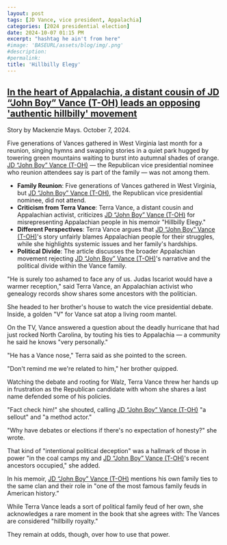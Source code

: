 ```yaml
---
layout: post
tags: [JD Vance, vice president, Appalachia]
categories: [2024 presidential election]
date: 2024-10-07 01:15 PM
excerpt: "hashtag he ain't from here"
#image: 'BASEURL/assets/blog/img/.png'
#description:
#permalink:
title: 'Hillbilly Elegy'
---
```



## [In the heart of Appalachia, a distant cousin of JD “John Boy” Vance (T-OH) leads an opposing 'authentic hillbilly' movement](https://www.latimes.com/politics/story/2024-10-07/in-the-heart-of-appalachia-a-distant-cousin-of-jd-vance-leads-an-opposing-authentic-hillbilly-movement)

Story by Mackenzie Mays. October 7, 2024.

Five generations of Vances gathered in West Virginia last month for a reunion, singing hymns and swapping stories in a quiet park hugged by towering green mountains waiting to burst into autumnal shades of orange. [JD “John Boy” Vance (T-OH)](https://www.vance.senate.gov/) — the Republican vice presidential nominee who reunion attendees say is part of the family — was not among them.

- **Family Reunion**: Five generations of Vances gathered in West Virginia, but [JD “John Boy” Vance (T-OH)](https://www.vance.senate.gov/), the Republican vice presidential nominee, did not attend.
- **Criticism from Terra Vance**: Terra Vance, a distant cousin and Appalachian activist, criticizes [JD “John Boy” Vance (T-OH)](https://www.vance.senate.gov/) for misrepresenting Appalachian people in his memoir "Hillbilly Elegy."
- **Different Perspectives**: Terra Vance argues that [JD “John Boy” Vance (T-OH)](https://www.vance.senate.gov/)'s story unfairly blames Appalachian people for their struggles, while she highlights systemic issues and her family's hardships.
- **Political Divide**: The article discusses the broader Appalachian movement rejecting [JD “John Boy” Vance (T-OH)](https://www.vance.senate.gov/)'s narrative and the political divide within the Vance family.


"He is surely too ashamed to face any of us. Judas Iscariot would have a warmer reception," said Terra Vance, an Appalachian activist who genealogy records show shares some ancestors with the politician.

She headed to her brother's house to watch the vice presidential debate. Inside, a golden "V" for Vance sat atop a living room mantel.

On the TV, Vance answered a question about the deadly hurricane that had just rocked North Carolina, by touting his ties to Appalachia — a community he said he knows "very personally."

"He has a Vance nose," Terra said as she pointed to the screen.

"Don't remind me we're related to him," her brother quipped.

Watching the debate and rooting for Walz, Terra Vance threw her hands up in frustration as the Republican candidate with whom she shares a last name defended some of his policies.

"Fact check him!" she shouted, calling [JD “John Boy” Vance (T-OH)](https://www.vance.senate.gov/) "a sellout" and "a method actor."

"Why have debates or elections if there's no expectation of honesty?" she wrote.

That kind of "intentional political deception" was a hallmark of those in power "in the coal camps my and [JD “John Boy” Vance (T-OH)](https://www.vance.senate.gov/)'s recent ancestors occupied," she added.

In his memoir, [JD “John Boy” Vance (T-OH)](https://www.vance.senate.gov/) mentions his own family ties to the same clan and their role in "one of the most famous family feuds in American history.”

While Terra Vance leads a sort of political family feud of her own, she acknowledges a rare moment in the book that she agrees with: The Vances are considered "hillbilly royalty."

They remain at odds, though, over how to use that power.


